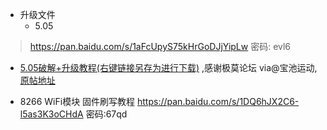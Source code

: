 
* 升级文件
    * 5.05
>https://pan.baidu.com/s/1aFcUpyS75kHrGoDJjYipLw
>密码:  evl6

* <a href='https://github.com/yiwangai1983/ps4dump/blob/master/data/ps4_5.05_jailbreak_and_update.docx'>5.05破解+升级教程(右键链接另存为进行下载)</a> ,感谢极莫论坛 via@宝池运动,[原帖地址](https://www.gamestar.top/thread-109-1-3.html)


* 8266 WiFi模块 固件刷写教程
  https://pan.baidu.com/s/1DQ6hJX2C6-l5as3K3oCHdA
  密码:67qd